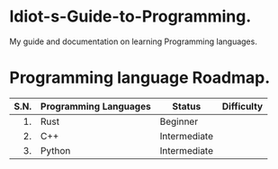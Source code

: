 # Idiot-s-Guide-to-Programming.
My guide and documentation on learning Programming languages.

# Programming language Roadmap.
| S.N. | Programming Languages | Status | Difficulty |
|-----:|-----------------------|---------------|------------|
|  1.  | Rust                  |Beginner       |
|  2.  | C++                   |Intermediate   |
|  3.  | Python                |Intermediate   |   



